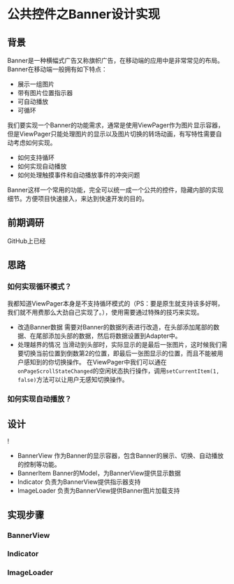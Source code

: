 # 公共控件之Banner设计实现
## 背景
Banner是一种横幅式广告又称旗帜广告，在移动端的应用中是非常常见的布局。
Banner在移动端一般拥有如下特点：
* 展示一组图片
* 带有图片位置指示器
* 可自动播放
* 可循环

我们要实现一个Banner的功能需求，通常是使用ViewPager作为图片显示容器，但是ViewPager只能处理图片的显示以及图片切换的转场动画，有写特性需要自动考虑如何实现。
* 如何支持循环
* 如何实现自动播放
* 如何处理触摸事件和自动播放事件的冲突问题

Banner这样一个常用的功能，完全可以统一成一个公共的控件，隐藏内部的实现细节。方便项目快速接入，来达到快速开发的目的。
## 前期调研
GitHub上已经

## 思路
### 如何实现循环模式？
我都知道ViewPager本身是不支持循环模式的（PS：要是原生就支持该多好啊，我们就不用费那么大劲自己实现了。），使用需要通过特殊的技巧来实现。

* 改造Banner数据 
需要对Banner的数据列表进行改造，在头部添加尾部的数据、在尾部添加头部的数据，然后将数据设置到Adapter中。
* 处理越界的情况
当滑动到头部时，实际显示的是最后一张图片，这时候我们需要切换当前位置到倒数第2的位置，即最后一张图显示的位置，而且不能被用户感知到的你切换操作。
在ViewPager中我们可以通在`onPageScrollStateChanged`的空闲状态执行操作，调用`setCurrentItem(1, false)`方法可以让用户无感知切换操作。


### 如何实现自动播放？

## 设计
! [](doc/img/domain.png)

* BannerView 作为Banner的显示容器，包含Banner的展示、切换、自动播放的控制等功能。
* BannerItem Banner的Model，为BannerView提供显示数据
* Indicator 负责为BannerView提供指示器支持
* ImageLoader 负责为BannerView提供Banner图片加载支持

## 实现步骤
### BannerView

### Indicator

### ImageLoader



